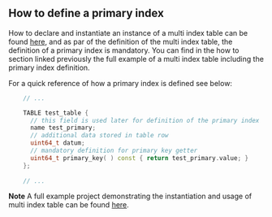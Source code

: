 ## How to define a primary index

How to declare and instantiate an instance of a multi index table can be found [here](./how-to-instantiate-a-multi-index-table.md), and as par of the definition of the multi index table, the definition of a primary index is mandatory. You can find in the how to section linked previously the full example of a multi index table including the primary index definition.

For a quick reference of how a primary index is defined see below:

```cpp
    // ...

    TABLE test_table {
      // this field is used later for definition of the primary index
      name test_primary;
      // additional data stored in table row
      uint64_t datum;
      // mandatory definition for primary key getter
      uint64_t primary_key( ) const { return test_primary.value; }
    };
    
    // ...
```

__Note__
A full example project demonstrating the instantiation and usage of multi index table can be found [here](https://github.com/EOSIO/eosio.cdt/tree/master/examples/multi_index_example).